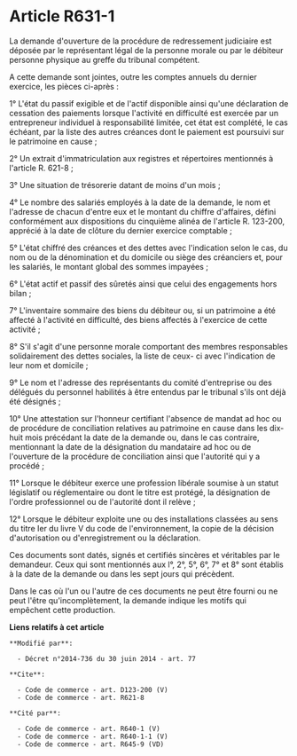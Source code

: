 # Article R631-1

La demande d'ouverture de la procédure de redressement judiciaire est déposée par le représentant légal de la personne morale
ou par le débiteur personne physique au greffe du tribunal compétent. 

A cette demande sont jointes, outre les comptes annuels du dernier exercice, les pièces ci-après : 

1° L'état du passif exigible et de l'actif disponible ainsi qu'une déclaration de cessation des paiements lorsque l'activité
en difficulté est exercée par un entrepreneur individuel à responsabilité limitée, cet état est complété, le cas échéant, par
la liste des autres créances dont le paiement est poursuivi sur le patrimoine en cause ; 

2° Un extrait d'immatriculation aux registres et répertoires mentionnés à l'article R. 621-8 ; 

3° Une situation de trésorerie datant de moins d'un mois ; 

4° Le nombre des salariés employés à la date de la demande, le nom et l'adresse de chacun d'entre eux et le montant du
chiffre d'affaires, défini conformément aux dispositions du cinquième alinéa de l'article R. 123-200, apprécié à la date de
clôture du dernier exercice comptable ; 

5° L'état chiffré des créances et des dettes avec l'indication selon le cas, du nom ou de la dénomination et du domicile ou
siège des créanciers et, pour les salariés, le montant global des sommes impayées ; 

6° L'état actif et passif des sûretés ainsi que celui des engagements hors bilan ; 

7° L'inventaire sommaire des biens du débiteur ou, si un patrimoine a été affecté à l'activité en difficulté, des biens
affectés à l'exercice de cette activité ; 

8° S'il s'agit d'une personne morale comportant des membres responsables solidairement des dettes sociales, la liste de ceux-
ci avec l'indication de leur nom et domicile ; 

9° Le nom et l'adresse des représentants du comité d'entreprise ou des délégués du personnel habilités à être entendus par le
tribunal s'ils ont déjà été désignés ; 

10° Une attestation sur l'honneur certifiant l'absence de mandat ad hoc ou de procédure de conciliation relatives au
patrimoine en cause dans les dix-huit mois précédant la date de la demande ou, dans le cas contraire, mentionnant la date de
la désignation du mandataire ad hoc ou de l'ouverture de la procédure de conciliation ainsi que l'autorité qui y a procédé ; 

11° Lorsque le débiteur exerce une profession libérale soumise à un statut législatif ou réglementaire ou dont le titre est
protégé, la désignation de l'ordre professionnel ou de l'autorité dont il relève ; 

12° Lorsque le débiteur exploite une ou des installations classées au sens du titre Ier du livre V du code de
l'environnement, la copie de la décision d'autorisation ou d'enregistrement ou la déclaration. 

Ces documents sont datés, signés et certifiés sincères et véritables par le demandeur. Ceux qui sont mentionnés aux l°, 2°,
5°, 6°, 7° et 8° sont établis à la date de la demande ou dans les sept jours qui précèdent. 

Dans le cas où l'un ou l'autre de ces documents ne peut être fourni ou ne peut l'être qu'incomplètement, la demande indique
les motifs qui empêchent cette production.

**Liens relatifs à cet article**

	**Modifié par**:

	  - Décret n°2014-736 du 30 juin 2014 - art. 77

	**Cite**:

	  - Code de commerce - art. D123-200 (V)
	  - Code de commerce - art. R621-8

	**Cité par**:

	  - Code de commerce - art. R640-1 (V)
	  - Code de commerce - art. R640-1-1 (V)
	  - Code de commerce - art. R645-9 (VD)
